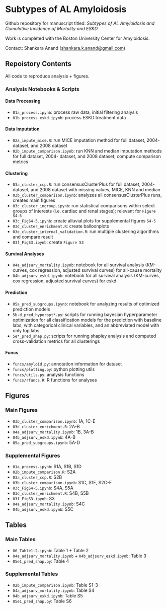 # Subtypes of AL Amyloidosis
Github repository for manuscript titled:
    _Subtypes of AL Amyloidosis and Cumulative Incidence of Mortality and ESKD_

Work is completed with the Boston University Center for Amyloidosis.

Contact: Shankara Anand (shankara.k.anand@gmail.com)

## Repoistory Contents

All code to reproduce analysis + figures.

### Analysis Notebooks & Scripts
#### Data Processing
* `01a_process.ipynb`: process raw data, initial filtering analysis
* `01b_process_eskd.ipynb`: process ESKD treatment data

#### Data Imputation
* `02a_impute_mice.R`: run MICE imputation method for full dataset, 2004- dataset, and 2008 dataset
* `02b_impute_comparison.ipynb`: run KNN and median imputation methods for full dataset, 2004- dataset, and 2008 dataset; compute comparison metrics

#### Clustering
* `03a_cluster_ccp.R`: run consensusClusterPlus for full dataset, 2004- dataset, and 2008 dataset with missing values, MICE, KNN and median 
* `03b_cluster_comparison.ipynb`: analyzes all consensusClusterPlus runs, creates main figures
* `03c_cluster_ingroup.ipynb`: run statistical comparisons within select groups of interests (i.e. cardiac and renal stages); relevant for `Figure S4-5`
* `03c_FigS4-5.ipynb`: create alluvial plots for supplemental figures `S4-5`
* `03d_cluster_enrichment.R`: create balloonplots
* `03e_cluster_internal_validation.R`: run multiple clustering algorithms and compare result
* `03f_FigS3.ipynb`: create `Figure S3`

#### Survival Analyses
* `04a_adjsurv_mortality.ipynb`: notebook for all survival analysis (KM-curves, cox regression, adjusted survival curves) for all-cause mortality
* `04b_adjsurv_eskd.ipynb`: notebook for all survival analysis (KM-curves, cox regression, adjusted survival curves) for eskd

#### Prediction
* `05a_pred_subgroups.ipynb`: notebook for analyzing results of optimized prediction models
* `5b-d_pred_hyperopt*.py`: scripts for running bayesian hyperparameter optimization for all classification models for the prediction with baseline labs, with categorical clinical variables, and an abbreviated model with only top labs
* `5e*_pred_shap.py`: scripts for running shapley analysis and computed cross-validation metrics for all clusterings

#### Funcs
* `funcs/amyloid.py`: annotation information for dataset
* `funcs/plotting.py`: python plotting utils
* `funcs/utils.py`: analysis functions
* `funcs/rfuncs.R`: R functions for analyses

## Figures

### Main Figures
* `03b_cluster_comparison.ipynb`: 1A, 1C-E
* `03d_cluster_enrichment.R`: 2A-B
* `04a_adjsurv_mortality.ipynb`: 1B, 3A-B
* `04b_adjsurv_eskd.ipynb`: 4A-B
* `05a_pred_subgroups.ipynb`: 5A-D

### Supplemental Figures
* `01a_process.ipynb`: S1A, S1B, S1D
* `02b_impute_comparison.R`: S2A
* `03a_cluster_ccp.R`: S2B
* `03b_cluster_comparison.ipynb`: S1C, S1E, S2C-F
* `03c_FigS4-5.ipynb`: S4A, S5A
* `03d_cluster_enrichment.R`: S4B, S5B
* `03f_FigS3.ipynb`: S3
* `04a_adjsurv_mortality.ipynb`: S4C
* `04b_adjsurv_eskd.ipynb`: S5C

## Tables

### Main Tables
* `00_Table1-2.ipynb`: Table 1 + Table 2
* `04a_adjsurv_mortality.ipynb` + `04b_adjsurv_eskd.ipynb`: Table 3
* `05e1_pred_shap.py`: Table 4

### Supplemental Tables
* `02b_impute_comparison.ipynb`: Table S1-3
* `04a_adjsurv_mortality.ipynb`: Table S4
* `04b_adjsurv_eskd.ipynb`: Table S5
* `05e1_pred_shap.py`: Table S6